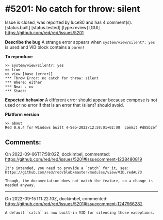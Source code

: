 
#5201: No catch for throw: silent
================================================================================
Issue is closed, was reported by luce80 and has 4 comment(s).
[status.built] [status.tested] [type.review] [GUI]
<https://github.com/red/red/issues/5201>

**Describe the bug**
A strange error appears when `system/view/silent?: yes` is used and VID block contains a `paren!`

**To reproduce**
```
>> system/view/silent?: yes
== true
>> view [base (error)]
*** Throw Error: no catch for throw: silent
*** Where: either
*** Near : no
*** Stack:
```
**Expected behavior**
A different error should appear because compose is not used or no error if that is an error that /silent? should avoid.

**Platform version**
```
>> about
Red 0.6.4 for Windows built 4-Sep-2022/12:59:01+02:00  commit #d85b2ef
```



Comments:
--------------------------------------------------------------------------------

On 2022-09-06T17:58:02Z, dockimbel, commented:
<https://github.com/red/red/issues/5201#issuecomment-1238480819>

    It's intended, you need to provide a `catch` for it, see: https://github.com/red/red/blob/master/modules/view/VID.red#L73
    
    Though, the documentation does not match the feature, so a change is needed anyway.
    

--------------------------------------------------------------------------------

On 2022-09-15T11:22:10Z, dockimbel, commented:
<https://github.com/red/red/issues/5201#issuecomment-1247966282>

    A default `catch` is now built-in VID for silencing those exceptions.

